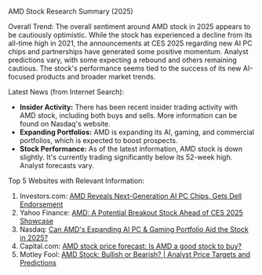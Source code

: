AMD Stock Research Summary (2025)

Overall Trend: The overall sentiment around AMD stock in 2025 appears to be cautiously optimistic. While the stock has experienced a decline from its all-time high in 2021, the announcements at CES 2025 regarding new AI PC chips and partnerships have generated some positive momentum. Analyst predictions vary, with some expecting a rebound and others remaining cautious. The stock's performance seems tied to the success of its new AI-focused products and broader market trends.

Latest News (from Internet Search):

* **Insider Activity:**  There has been recent insider trading activity with AMD stock, including both buys and sells. More information can be found on Nasdaq's website.
* **Expanding Portfolios:** AMD is expanding its AI, gaming, and commercial portfolios, which is expected to boost prospects.
* **Stock Performance:**  As of the latest information, AMD stock is down slightly.  It's currently trading significantly below its 52-week high.  Analyst forecasts vary.


Top 5 Websites with Relevant Information:

1. Investors.com: [AMD Reveals Next-Generation AI PC Chips, Gets Dell Endorsement](https://www.investors.com/news/technology/amd-stock-chipmaker-reveals-new-ai-pc-chips-ces-2025/)
2. Yahoo Finance: [AMD: A Potential Breakout Stock Ahead of CES 2025 Showcase](https://finance.yahoo.com/news/amd-potential-breakout-stock-ahead-151059405.html)
3. Nasdaq: [Can AMD's Expanding AI PC & Gaming Portfolio Aid the Stock in 2025?](https://www.nasdaq.com/articles/can-amds-expanding-ai-pc-gaming-portfolio-aid-stock-2025)
4. Capital.com: [AMD stock price forecast: Is AMD a good stock to buy?](https://capital.com/amd-stock-forecast-2025-2030)
5. Motley Fool: [AMD Stock: Bullish or Bearish? | Analyst Price Targets and Predictions](https://www.fool.com/investing/2025/01/10/amd-stock-bullish-or-bearish-analyst-price-targets/)